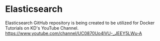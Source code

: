 # Elasticsearch
Elasticsearch GitHub repository is being created to be utilized for Docker Tutorials on KD's YouTube Channel. https://www.youtube.com/channel/UC0870Uo4lVU-_JEEY5LWu-A
